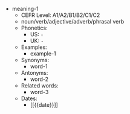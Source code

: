 - meaning-1
	- CEFR Level: A1/A2/B1/B2/C1/C2
	- noun/verb/adjective/adverb/phrasal verb
	- Phonetics:
		- US: `-`
		- UK: `-`
	- Examples:
		- example-1
	- Synonyms:
		- word-1
	- Antonyms:
		- word-2
	- Related words:
		- word-3
	- Dates:
		- [[{{date}}]]
